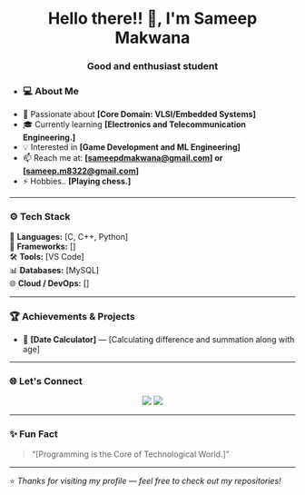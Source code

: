 <h1 align="center">Hello there!! 👋, I'm Sameep Makwana</h1>
<h3 align="center">Good and enthusiast student</h3>

- ### 💻 About Me
- 🌟 Passionate about **[Core Domain: VLSI/Embedded Systems]**  
- 🎓 Currently learning **[Electronics and Telecommunication Engineering.]**  
- 💡 Interested in **[Game Development and ML Engineering]**  
- 📫 Reach me at: **[sameepdmakwana@gmail.com] or [sameep.m8322@gmail.com]**
- ⚡ Hobbies.. **[Playing chess.]**

---

### ⚙️ Tech Stack  
💾 **Languages:** [C, C++, Python]  
🧩 **Frameworks:** []  
🛠️ **Tools:** [VS Code]  
📊 **Databases:** [MySQL]  
🌐 **Cloud / DevOps:** []  

---

### 🏆 Achievements & Projects  
- 🥇 **[Date Calculator]** — [Calculating difference and summation along with age]  

---

### 🌐 Let's Connect  
<p align="center">
  <a href="https://linkedin.com/in/[sameepm04]" target="_blank"><img src="https://img.shields.io/badge/-LinkedIn-blue?style=for-the-badge&logo=Linkedin"/></a>
  <a href="https://github.com/[sameepm04]" target="_blank"><img src="https://img.shields.io/badge/-GitHub-black?style=for-the-badge&logo=github"/></a>
</p>

---

### ✨ Fun Fact
> “[Programming is the Core of Technological World.]”

---

⭐ *Thanks for visiting my profile — feel free to check out my repositories!*  
